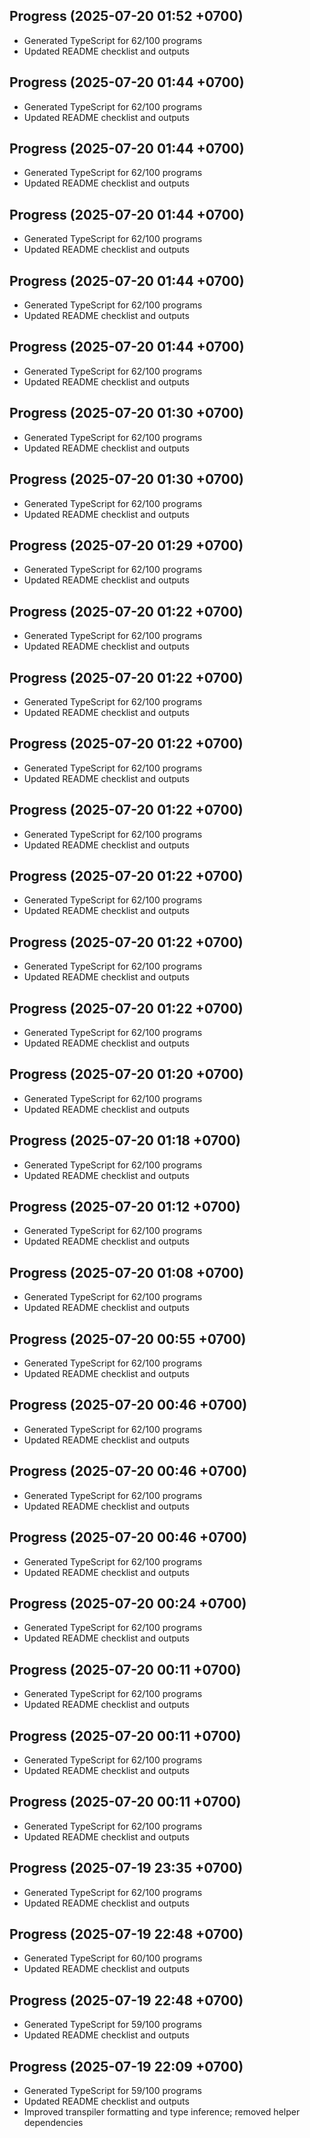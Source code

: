 ## Progress (2025-07-20 01:52 +0700)
- Generated TypeScript for 62/100 programs
- Updated README checklist and outputs

## Progress (2025-07-20 01:44 +0700)
- Generated TypeScript for 62/100 programs
- Updated README checklist and outputs

## Progress (2025-07-20 01:44 +0700)
- Generated TypeScript for 62/100 programs
- Updated README checklist and outputs

## Progress (2025-07-20 01:44 +0700)
- Generated TypeScript for 62/100 programs
- Updated README checklist and outputs

## Progress (2025-07-20 01:44 +0700)
- Generated TypeScript for 62/100 programs
- Updated README checklist and outputs

## Progress (2025-07-20 01:44 +0700)
- Generated TypeScript for 62/100 programs
- Updated README checklist and outputs

## Progress (2025-07-20 01:30 +0700)
- Generated TypeScript for 62/100 programs
- Updated README checklist and outputs

## Progress (2025-07-20 01:30 +0700)
- Generated TypeScript for 62/100 programs
- Updated README checklist and outputs

## Progress (2025-07-20 01:29 +0700)
- Generated TypeScript for 62/100 programs
- Updated README checklist and outputs

## Progress (2025-07-20 01:22 +0700)
- Generated TypeScript for 62/100 programs
- Updated README checklist and outputs

## Progress (2025-07-20 01:22 +0700)
- Generated TypeScript for 62/100 programs
- Updated README checklist and outputs

## Progress (2025-07-20 01:22 +0700)
- Generated TypeScript for 62/100 programs
- Updated README checklist and outputs

## Progress (2025-07-20 01:22 +0700)
- Generated TypeScript for 62/100 programs
- Updated README checklist and outputs

## Progress (2025-07-20 01:22 +0700)
- Generated TypeScript for 62/100 programs
- Updated README checklist and outputs

## Progress (2025-07-20 01:22 +0700)
- Generated TypeScript for 62/100 programs
- Updated README checklist and outputs

## Progress (2025-07-20 01:22 +0700)
- Generated TypeScript for 62/100 programs
- Updated README checklist and outputs

## Progress (2025-07-20 01:20 +0700)
- Generated TypeScript for 62/100 programs
- Updated README checklist and outputs

## Progress (2025-07-20 01:18 +0700)
- Generated TypeScript for 62/100 programs
- Updated README checklist and outputs

## Progress (2025-07-20 01:12 +0700)
- Generated TypeScript for 62/100 programs
- Updated README checklist and outputs

## Progress (2025-07-20 01:08 +0700)
- Generated TypeScript for 62/100 programs
- Updated README checklist and outputs

## Progress (2025-07-20 00:55 +0700)
- Generated TypeScript for 62/100 programs
- Updated README checklist and outputs

## Progress (2025-07-20 00:46 +0700)
- Generated TypeScript for 62/100 programs
- Updated README checklist and outputs

## Progress (2025-07-20 00:46 +0700)
- Generated TypeScript for 62/100 programs
- Updated README checklist and outputs

## Progress (2025-07-20 00:46 +0700)
- Generated TypeScript for 62/100 programs
- Updated README checklist and outputs

## Progress (2025-07-20 00:24 +0700)
- Generated TypeScript for 62/100 programs
- Updated README checklist and outputs

## Progress (2025-07-20 00:11 +0700)
- Generated TypeScript for 62/100 programs
- Updated README checklist and outputs

## Progress (2025-07-20 00:11 +0700)
- Generated TypeScript for 62/100 programs
- Updated README checklist and outputs

## Progress (2025-07-20 00:11 +0700)
- Generated TypeScript for 62/100 programs
- Updated README checklist and outputs

## Progress (2025-07-19 23:35 +0700)
- Generated TypeScript for 62/100 programs
- Updated README checklist and outputs

## Progress (2025-07-19 22:48 +0700)
- Generated TypeScript for 60/100 programs
- Updated README checklist and outputs

## Progress (2025-07-19 22:48 +0700)
- Generated TypeScript for 59/100 programs
- Updated README checklist and outputs

## Progress (2025-07-19 22:09 +0700)
- Generated TypeScript for 59/100 programs
- Updated README checklist and outputs
- Improved transpiler formatting and type inference; removed helper dependencies
